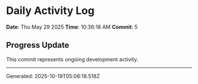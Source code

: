 # Daily Activity Log

**Date**: Thu May 29 2025
**Time**: 10:36:18 AM
**Commit**: 5

## Progress Update

This commit represents ongoing development activity.

---
Generated: 2025-10-19T05:06:18.518Z

